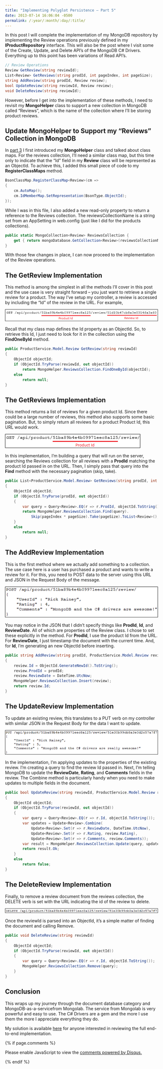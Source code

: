 ```yaml
---
title: "Implementing Polyglot Persistence – Part 5"
date: 2013-07-14 16:06:04 -0500
permalink: /:year/:month/:day/:title/
---
```


In this post I will complete the implementation of my MongoDB repository by implementing the Review operations previously defined in my **IProductRepository** interface. This will also be the post where I visit some of the Create, Update, and Delete API’s of the MongoDB C# Drivers. Everything up to this point has been variations of Read API’s.

```csharp
// Review Operations
Review GetReview(string reviewId);
List<Review> GetReviews(string prodId, int pageIndex, int pageSize);
string AddReview(string prodId, Review review);
bool UpdateReview(string reviewId, Review review);
void DeleteReview(string reviewId);
```

However, before I get into the implementation of these methods, I need to revisit my **MongoHelper** class to support a new collection in MongoDB called “Reviews”, which is the name of the collection where I’ll be storing product reviews.

## Update MongoHelper to Support my “Reviews” Collection in MongoDB

In [part 3](https://rickrainey.com/2013/06/25/implementing-polyglot-persistence-part-3/) I first introduced my **MongoHelper** class and talked about class maps. For the reviews collection, I’ll need a similar class map, but this time only to indicate that the “Id” field in my **Review** class will be represented as an ObjectId. To achieve this, I added this small piece of code to my **RegisterClassMaps** method.

```csharp
BsonClassMap.RegisterClassMap<Review>(cm =>
{
    cm.AutoMap();
    cm.IdMemberMap.SetRepresentation(BsonType.ObjectId);
});
```

While I was in this file, I also added a new read-only property to return a reference to the Reviews collection. The reviewsCollectionName is a string set from an AppSetting in web.config (just like I did for the products collections).

```csharp
public static MongoCollection<Review> ReviewsCollection {
    get { return mongoDatabase.GetCollection<Review>(reviewsCollectionName); }
}
```

With those few changes in place, I can now proceed to the implementation of the Review operations.

## The GetReview Implementation

This method is among the simplest in all the methods I’ll cover in this post and the use case is very straight forward – you just want to retrieve a single review for a product. The way I’ve setup my controller, a review is accessed by including the “Id” of the review in the URL. For example,

![HTTP GET Review](/assets/img/pp-part5-01.png)

Recall that my class map defines the Id property as an ObjectId. So, to retrieve this Id, I just need to look for it in the collection using the **FindOneById** method.

```csharp
public ProductService.Model.Review GetReview(string reviewId)
{
    ObjectId objectId;
    if (ObjectId.TryParse(reviewId, out objectId))
        return MongoHelper.ReviewsCollection.FindOneById(objectId);
    else
        return null;
}
```

## The GetReviews Implementation

This method returns a list of reviews for a given product Id. Since there could be a large number of reviews, this method also supports some basic pagination. But, to simply return all reviews for a product Product Id, this URL would work.

![HTTP GET Reviews](/assets/img/pp-part5-02.png)

In this implementation, I’m building a query that will run on the server, searching the Reviews collection for all reviews with a **ProdId** matching the product Id passed in on the URL. Then, I simply pass that query into the **Find** method with the necessary pagination (skip, take).

```csharp
public List<ProductService.Model.Review> GetReviews(string prodId, int pageIndex, int pageSize)
{
    ObjectId objectId;
    if (ObjectId.TryParse(prodId, out objectId))
    {
        var query = Query<Review>.EQ(r => r.ProdId, objectId.ToString());
        return MongoHelper.ReviewsCollection.Find(query).
            Skip(pageIndex * pageSize).Take(pageSize).ToList<Review>();
    }
    else
        return null;
}
```



## The AddReview Implementation

This is the first method where we actually add something to a collection. The use case here is a user has purchased a product and wants to write a review for it. For this, you need to POST data to the server using this URL and JSON in the Request Body of the message.

![HTTP POST Add Review](/assets/img/pp-part5-03.png)

You may notice in the JSON that I didn’t specify things like **ProdId**, **Id**, and **ReviewDate**. All of which are properties of the Review class. I chose to set these explicitly in the method. For **ProdId**, I use the product Id from the URL. For **ReviewDate**, I just timestamp the document with the current time. And, for **Id**, I’m generating an new ObjectId before inserting.

```csharp
public string AddReview(string prodId, ProductService.Model.Review review)
{
    review.Id = ObjectId.GenerateNewId().ToString();
    review.ProdId = prodId;
    review.ReviewDate = DateTime.UtcNow;
    MongoHelper.ReviewsCollection.Insert(review);
    return review.Id;
}
```

## The UpdateReview Implementation

To update an existing review, this translates to a PUT verb on my controller with similar JSON in the Request Body for the data I want to update.

![HTTP PUT Update Review](/assets/img/pp-part5-04.png)

In the implementation, I’m applying updates to the properties of the existing review. I’m creating a query to find the review Id passed in. Next, I’m telling MongoDB to update the **ReviewDate**, **Rating**, and **Comments** fields in the review. The Combine method is particularly handy when you need to make updates to multiple fields in the document.

```csharp
public bool UpdateReview(string reviewId, ProductService.Model.Review review)
{
    ObjectId objectId;
    if (ObjectId.TryParse(reviewId, out objectId))
    {
        var query = Query<Review>.EQ(r => r.Id, objectId.ToString());
        var updates = Update<Review>.Combine(
            Update<Review>.Set(r => r.ReviewDate, DateTime.UtcNow),
            Update<Review>.Set(r => r.Rating, review.Rating),
            Update<Review>.Set(r => r.Comments, review.Comments));
        var result = MongoHelper.ReviewsCollection.Update(query, updates);
        return result.Ok;
    }
    else
        return false;
}
```

## The DeleteReview Implementation

Finally, to remove a review document from the reviews collection, the DELETE verb is set with the URL indicating the id of the review to delete.

![HTTP DELETE Delete Review](/assets/img/pp-part5-05.png)

Once the reviewId is parsed into an ObjectId, it’s a simple matter of finding the document and calling Remove.

```csharp
public void DeleteReview(string reviewId)
{
    ObjectId objectId;
    if (ObjectId.TryParse(reviewId, out objectId))
    {
        var query = Query<Review>.EQ(r => r.Id, objectId.ToString());
        MongoHelper.ReviewsCollection.Remove(query);
    }
}
```

## Conclusion

This wraps up my journey through the document database category and MongoDB-as-a-servicefrom Mongolab. The service from Mongolab is very powerful and easy to use. The C# Drivers are a gem and the more I use them the more I appreciate everything they do.

My solution is available [here](https://github.com/rickrain/ImplementingPolyglotPersistence) for anyone interested in reviewing the full end-to-end implementation.


{% if page.comments %}
<div id="disqus_thread"></div>
<script>

/**
*  RECOMMENDED CONFIGURATION VARIABLES: EDIT AND UNCOMMENT THE SECTION BELOW TO INSERT DYNAMIC VALUES FROM YOUR PLATFORM OR CMS.
*  LEARN WHY DEFINING THESE VARIABLES IS IMPORTANT: https://disqus.com/admin/universalcode/#configuration-variables*/
/*
var disqus_config = function () {
this.page.url = "{{ site.baseurl }}";  // Replace PAGE_URL with your page's canonical URL variable
this.page.identifier = "{{ page.url }}"; // Replace PAGE_IDENTIFIER with your page's unique identifier variable
};
*/
(function() { // DON'T EDIT BELOW THIS LINE
var d = document, s = d.createElement('script');
s.src = 'https://rickrainey.disqus.com/embed.js';
s.setAttribute('data-timestamp', +new Date());
(d.head || d.body).appendChild(s);
})();
</script>
<noscript>Please enable JavaScript to view the <a href="https://disqus.com/?ref_noscript">comments powered by Disqus.</a></noscript>
                            
{% endif %}